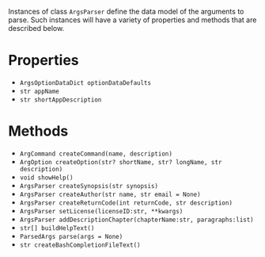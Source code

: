 Instances of class `ArgsParser` define the data model of the arguments to parse.
Such instances will have a variety of properties and methods that are described below.

# Properties

* `ArgsOptionDataDict optionDataDefaults`
* `str appName`
* `str shortAppDescription`

# Methods

* `ArgCommand createCommand(name, description)`
* `ArgOption createOption(str? shortName, str? longName, str description)`
* `void showHelp()`
* `ArgsParser createSynopsis(str synopsis)`
* `ArgsParser createAuthor(str name, str email = None)`
* `ArgsParser createReturnCode(int returnCode, str description)`
* `ArgsParser setLicense(licenseID:str, **kwargs)`
* `ArgsParser addDescriptionChapter(chapterName:str, paragraphs:list)`
* `str[] buildHelpText()`
* `ParsedArgs parse(args = None)`
* `str createBashCompletionFileText()`


















